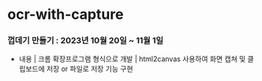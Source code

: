 # ocr-with-capture

### 껍데기 만들기 : 2023년 10월 20일 ~ 11월 1일
- 내용 
| 크롬 확장프로그램 형식으로 개발
| html2canvas 사용하여 화면 캡쳐 및 클립보드에 저장 or 파일로 저장 기능 구현 
